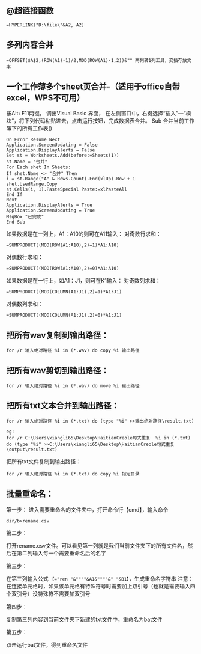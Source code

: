 ## @超链接函数
```
=HYPERLINK("D:\file\"&A2, A2)
```
## 多列内容合并
```
=OFFSET($A$2,(ROW(A1)-1)/2,MOD(ROW(A1)-1,2))&"" 两列转1列工具，交插存放文本
```
## 一个工作薄多个sheet页合并-（适用于office自带excel，WPS不可用）
按Alt+F11两键，
调出Visual Basic 界面，
在左侧窗口中，右键选择“插入”—“模块”，将下列代码粘贴进去，点击运行按钮，完成数据表合并。
Sub 合并当前工作簿下的所有工作表()
```
On Error Resume Next
Application.ScreenUpdating = False
Application.DisplayAlerts = False
Set st = Worksheets.Add(before:=Sheets(1))
st.Name = "合并"
For Each shet In Sheets:
If shet.Name <> "合并" Then
i = st.Range("A" & Rows.Count).End(xlUp).Row + 1
shet.UsedRange.Copy
st.Cells(i, 1).PasteSpecial Paste:=xlPasteAll
End If
Next
Application.DisplayAlerts = True
Application.ScreenUpdating = True
MsgBox "已完成"
End Sub
```

如果数据是在一列上，A1：A10的则可在A11输入：
对奇数行求和：
```
=SUMPRODUCT((MOD(ROW(A1:A10),2)=1)*A1:A10)
```
对偶数行求和：
```
=SUMPRODUCT((MOD(ROW(A1:A10),2)=0)*A1:A10)
```
如果数据是在一行上，如A1：J1，则可在K1输入：
对奇数列求和：
```
=SUMPRODUCT((MOD(COLUMN(A1:J1),2)=1)*A1:J1)
```
对偶数列求和：
```
=SUMPRODUCT((MOD(COLUMN(A1:J1),2)=0)*A1:J1)
```

## 把所有wav复制到输出路径：
```
for /r 输入绝对路径 %i in (*.wav) do copy %i 输出路径
```
## 把所有wav剪切到输出路径：
```
for /r 输入绝对路径 %i in (*.wav) do move %i 输出路径
```
## 把所有txt文本合并到输出路径：
```
for /r 输入绝对路径 %i in (*.txt) do (type "%i" >>输出绝对路径\result.txt)
```
```
eg:
for /r C:\Users\xiangli65\Desktop\HaitianCreole句式重复  %i in (*.txt) do (type "%i" >>C:\Users\xiangli65\Desktop\HaitianCreole句式重复\output\result.txt)
```
把所有txt文件复制到输出路径：
```
for /r 输入绝对路径 %i in (*.txt) do copy %i 指定目录
```

## 批量重命名：
第一步：
进入需要重命名的文件夹中，打开命令行【cmd】，输入命令
```
dir/b>rename.csv
```
第二步：

打开rename.csv文件。可以看见第一列就是我们当前文件夹下的所有文件名，然后在第二列输入每一个需要重命名后的名字

第三步：

在第三列输入公式
```【="ren "&""""&A1&""""&" "&B1】```，生成重命名字符串 
注意：在连接单元格时，如果该单元格有特殊符号时需要加上双引号（也就是需要输入四个双引号）没特殊符不需要加双引号

第四步：

复制第三列内容到当前文件夹下新建的txt文件中，重命名为bat文件

第五步：

双击运行bat文件，得到重命名文件
